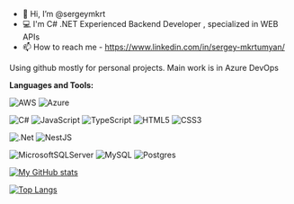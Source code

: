 - 👋 Hi, I’m @sergeymkrt
- 💻 I'm C# .NET Experienced Backend Developer , specialized in WEB APIs
- 📫 How to reach me - https://www.linkedin.com/in/sergey-mkrtumyan/

Using github mostly for personal projects.
Main work is in Azure DevOps

**Languages and Tools:** 

![AWS](https://img.shields.io/badge/AWS-%23FF9900.svg?style=for-the-badge&logo=amazon-aws&logoColor=white)
![Azure](https://img.shields.io/badge/azure-%230072C6.svg?style=for-the-badge&logo=microsoftazure&logoColor=white)

![C#](https://img.shields.io/badge/c%23-%23239120.svg?style=for-the-badge&logo=c-sharp&logoColor=white)
![JavaScript](https://img.shields.io/badge/javascript-%23323330.svg?style=for-the-badge&logo=javascript&logoColor=%23F7DF1E)
![TypeScript](https://img.shields.io/badge/typescript-%23007ACC.svg?style=for-the-badge&logo=typescript&logoColor=white)
![HTML5](https://img.shields.io/badge/html5-%23E34F26.svg?style=for-the-badge&logo=html5&logoColor=white)
![CSS3](https://img.shields.io/badge/css3-%231572B6.svg?style=for-the-badge&logo=css3&logoColor=white)

![.Net](https://img.shields.io/badge/.NET-5C2D91?style=for-the-badge&logo=.net&logoColor=white)
![NestJS](https://img.shields.io/badge/nestjs-%23E0234E.svg?style=for-the-badge&logo=nestjs&logoColor=white)

![MicrosoftSQLServer](https://img.shields.io/badge/Microsoft%20SQL%20Server-CC2927?style=for-the-badge&logo=microsoft%20sql%20server&logoColor=white)
![MySQL](https://img.shields.io/badge/mysql-%2300f.svg?style=for-the-badge&logo=mysql&logoColor=white)
![Postgres](https://img.shields.io/badge/postgres-%23316192.svg?style=for-the-badge&logo=postgresql&logoColor=white)


[![My GitHub stats](https://readme-stats-nu-beige.vercel.app/api?username=sergeymkrt&show_icons=true&theme=radical)](https://github.com/sergeymkrt/readme-stats)

[![Top Langs](https://readme-stats-nu-beige.vercel.app/api/top-langs/?username=sergeymkrt&layout=donut&theme=radical)](https://github.com/sergeymkrt/readme-stats)

<!-- ![Sergeymkrt's GitHub stats](https://github-readme-stats.vercel.app/api?username=sergeymkrt&count_private=true)
![Top Langs](https://github-readme-stats.vercel.app/api/top-langs/?username=sergeymkrt&hide=TeX&layout=compact) -->

<!---
sergeymkrt/sergeymkrt is a ✨ special ✨ repository because its `README.md` (this file) appears on your GitHub profile.
You can click the Preview link to take a look at your changes.
--->
